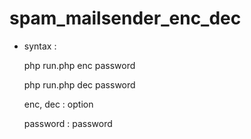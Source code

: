 # spam_mailsender_enc_dec
- syntax : 

    php run.php enc password

    php run.php dec password

    enc, dec : option
    
    password : password
